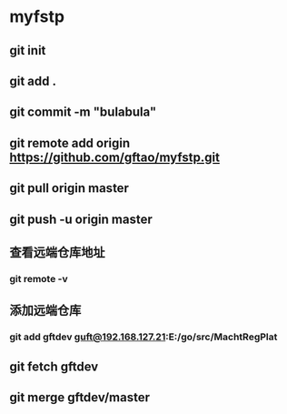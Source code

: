 # myfstp

## git init
## git add .
## git commit -m "bulabula"
## git remote add origin https://github.com/gftao/myfstp.git
## git pull origin master
## git push -u origin master 
## 查看远端仓库地址
### git remote -v 
## 添加远端仓库
### git add gftdev guft@192.168.127.21:E:/go/src/MachtRegPlat
##  git fetch gftdev
## git merge gftdev/master
